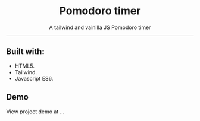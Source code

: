<h1 align="center">Pomodoro timer</h1>
<p align="center">A tailwind and vainilla JS Pomodoro timer</p>

---
## Built with:
- HTML5.
- Tailwind.
- Javascript ES6.

## Demo
View project demo at ...